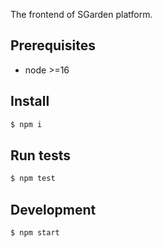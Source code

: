 The frontend of SGarden platform.

## Prerequisites

- node >=16

## Install

```sh
$ npm i
```

## Run tests

```sh
$ npm test
```

## Development

```sh
$ npm start
```
